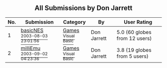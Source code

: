 ﻿<div align="center">

## All Submissions by Don Jarrett

</div>

No.  | Submission | Category | By   | User Rating
---- | ---------- | -------- | ---- | -----------
1 | [basicNES<br /><sup>2003-08-03 23:01:56</sup>](https://github.com/Planet-Source-Code/don-jarrett-basicnes__1-48109) | [Games<br /><sup>Visual Basic</sup>](../ByCategory/games__1-38.md) | Don Jarrett | 5.0 (60 globes from 12 users)
2 | [milliEmu<br /><sup>2003-09-02 04:23:36</sup>](https://github.com/Planet-Source-Code/don-jarrett-milliemu__1-48169) | [Games<br /><sup>Visual Basic</sup>](../ByCategory/games__1-38.md) | Don Jarrett | 3.8 (19 globes from 5 users)
